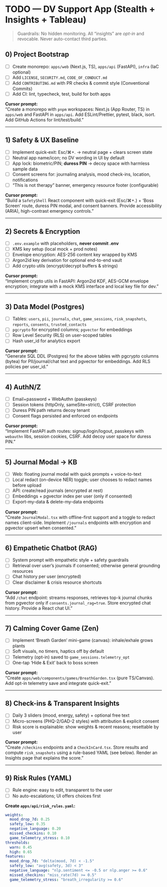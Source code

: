 # TODO — DV Support App (Stealth + Insights + Tableau)

> Guardrails: No hidden monitoring. All “insights” are *opt-in* and revocable. Never auto-contact third parties.

## 0) Project Bootstrap
- [ ] Create monorepo: `apps/web` (Next.js, TS), `apps/api` (FastAPI), `infra` (IaC optional)
- [ ] Add `LICENSE`, `SECURITY.md`, `CODE_OF_CONDUCT.md`
- [ ] Add `CONTRIBUTING.md` with PR checks & commit style (Conventional Commits)
- [ ] Add CI: lint, typecheck, test, build for both apps

**Cursor prompt:**  
“Create a monorepo with `pnpm` workspaces: Next.js (App Router, TS) in `apps/web` and FastAPI in `apps/api`. Add ESLint/Prettier, pytest, black, isort. Add GitHub Actions for lint/test/build.”

---

## 1) Safety & UX Baseline
- [ ] Implement quick-exit: Esc/⌘+. → neutral page + clears screen state
- [ ] Neutral app name/icon; no DV wording in UI by default
- [ ] App lock: biometric/PIN; **duress PIN** → decoy space with harmless sample data
- [ ] Consent screens for: journaling analysis, mood check-ins, location, notifications
- [ ] “This is not therapy” banner, emergency resource footer (configurable)

**Cursor prompt:**  
“Build a `SafetyShell` React component with quick-exit (Esc/⌘+.) + ‘Boss Screen’ route, duress PIN modal, and consent banners. Provide accessibility (ARIA), high-contrast emergency controls.”

---

## 2) Secrets & Encryption
- [ ] `.env.example` with placeholders, **never commit .env**
- [ ] KMS key setup (local mock + prod notes)
- [ ] Envelope encryption: AES-256 content key wrapped by KMS
- [ ] Argon2id key derivation for optional end-to-end vault
- [ ] Add crypto utils (encrypt/decrypt buffers & strings)

**Cursor prompt:**  
“Implement crypto utils in FastAPI: Argon2id KDF, AES-GCM envelope encryption; integrate with a mock KMS interface and local key file for dev.”

---

## 3) Data Model (Postgres)
- [ ] Tables: `users`, `pii`, `journals`, `chat`, `game_sessions`, `risk_snapshots`, `reports`, `consents`, `trusted_contacts`
- [ ] `pgcrypto` for encrypted columns; `pgvector` for embeddings
- [ ] Row Level Security (RLS) on user-scoped tables
- [ ] Hash user_id for analytics export

**Cursor prompt:**  
“Generate SQL DDL (Postgres) for the above tables with pgcrypto columns (bytea) for PII/journal/chat text and pgvector for embeddings. Add RLS policies per user_id.”

---

## 4) AuthN/Z
- [ ] Email+password + WebAuthn (passkeys)
- [ ] Session tokens (httpOnly, sameSite=strict), CSRF protection
- [ ] Duress PIN path returns decoy tenant
- [ ] Consent flags persisted and enforced on endpoints

**Cursor prompt:**  
“Implement FastAPI auth routes: signup/login/logout, passkeys with `webauthn` libs, session cookies, CSRF. Add decoy user space for duress PIN.”

---

## 5) Journal Modal → KB
- [ ] Web: floating journal modal with quick prompts + voice-to-text
- [ ] Local redact (on-device NER) toggle; user chooses to redact names before upload
- [ ] API: create/read journals (encrypted at rest)
- [ ] Embeddings + pgvector index per user (only if consented)
- [ ] Export-my-data & delete-my-data endpoints

**Cursor prompt:**  
“Create `JournalModal.tsx` with offline-first support and a toggle to redact names client-side. Implement `/journals` endpoints with encryption and pgvector upsert when consented.”

---

## 6) Empathetic Chatbot (RAG)
- [ ] System prompt with empathetic style + safety guardrails
- [ ] Retrieval over user’s journals if consented; otherwise general grounding resources
- [ ] Chat history per user (encrypted)
- [ ] Clear disclaimer & crisis resource shortcuts

**Cursor prompt:**  
“Add `/chat` endpoint: streams responses, retrieves top-k journal chunks from pgvector only if `consents.journal_rag=true`. Store encrypted chat history. Provide a React chat UI.”

---

## 7) Calming Cover Game (Zen)
- [ ] Implement ‘Breath Garden’ mini-game (canvas): inhale/exhale grows plants
- [ ] Soft visuals, no timers, haptics off by default
- [ ] Telemetry (opt-in) saved to `game_sessions.telemetry_opt`
- [ ] One-tap ‘Hide & Exit’ back to boss screen

**Cursor prompt:**  
“Create `apps/web/components/games/BreathGarden.tsx` (pure TS/Canvas). Add opt-in telemetry save and integrate quick-exit.”

---

## 8) Check-ins & Transparent Insights
- [ ] Daily 3 sliders (mood, energy, safety) + optional free text
- [ ] Micro-screens (PHQ-2/GAD-2 styles) with attribution & explicit consent
- [ ] Risk score is explainable: show weights & recent reasons; resettable by user

**Cursor prompt:**  
“Create `/checkins` endpoints and a `CheckInCard.tsx`. Store results and compute `risk_snapshots` using a rule-based YAML (see below). Render an Insights page that explains the score.”

---

## 9) Risk Rules (YAML)
- [ ] Rule engine: easy to edit, transparent to the user
- [ ] No auto-escalations; UI offers choices first

**Create `apps/api/risk_rules.yaml`:**
```yaml
weights:
  mood_drop_7d: 0.25
  safety_low: 0.35
  negative_language: 0.20
  missed_checkins: 0.10
  game_telemetry_stress: 0.10
thresholds:
  warn: 0.45
  high: 0.65
features:
  mood_drop_7d: "delta(mood, 7d) < -1.5"
  safety_low: "avg(safety, 3d) < 3"
  negative_language: "nlp.sentiment <= -0.5 or nlp.anger >= 0.6"
  missed_checkins: "miss_rate(7d) >= 0.5"
  game_telemetry_stress: "breath_irregularity >= 0.6"
